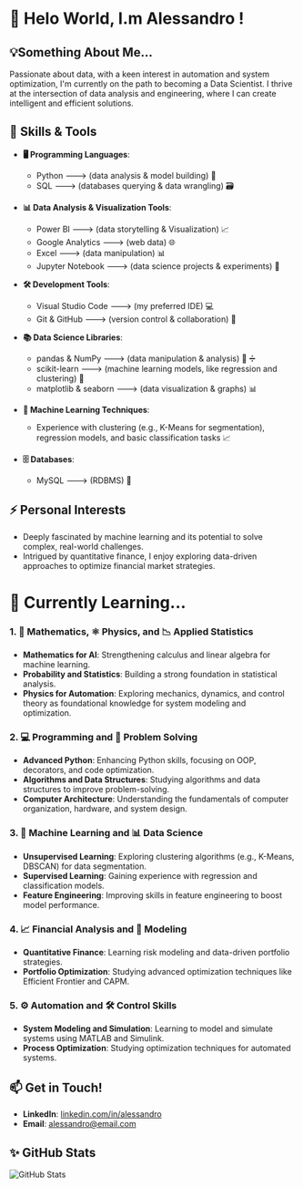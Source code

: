# 👋 Helo World, I.m Alessandro !

## 💡Something About Me...
Passionate about data, with a keen interest in automation and system optimization, I'm currently on the path to becoming a Data Scientist.
I thrive at the intersection of data analysis and engineering, where I can create intelligent and efficient solutions.


## 🔧 Skills & Tools

- **🖥️ Programming Languages**: 
  - Python  --->  (data analysis & model building) 🐍
  - SQL  --->  (databases querying & data wrangling) 🗃️

- **📊 Data Analysis & Visualization Tools**:
  - Power BI  --->  (data storytelling & Visualization) 📈
  - Google Analytics  --->  (web data) 🌐
  - Excel  --->  (data manipulation) 📊
  - Jupyter Notebook  --->  (data science projects & experiments) 📓

- **🛠️ Development Tools**:
  - Visual Studio Code  --->  (my preferred IDE) 💻
  - Git & GitHub  --->  (version control & collaboration) 🌳

- **📚 Data Science Libraries**:
  - pandas & NumPy  --->  (data manipulation & analysis) 🐼 ➗
  - scikit-learn  --->  (machine learning models, like regression and clustering) 🤖
  - matplotlib & seaborn  --->  (data visualization & graphs) 📊

- **🤖 Machine Learning Techniques**:
  - Experience with clustering (e.g., K-Means for segmentation), regression models, and basic classification tasks 📈

- **🗄️ Databases**:
  - MySQL  --->  (RDBMS) 💾


## ⚡ Personal Interests
- Deeply fascinated by machine learning and its potential to solve complex, real-world challenges.
- Intrigued by quantitative finance, I enjoy exploring data-driven approaches to optimize financial market strategies.

  
 # 🌱 Currently Learning...

### 1. 🧮 Mathematics, ⚛️ Physics, and 📉 Applied Statistics
- **Mathematics for AI**: Strengthening calculus and linear algebra for machine learning.
- **Probability and Statistics**: Building a strong foundation in statistical analysis.
- **Physics for Automation**: Exploring mechanics, dynamics, and control theory as foundational knowledge for system modeling and optimization.

### 2. 💻 Programming and 🧠 Problem Solving
- **Advanced Python**: Enhancing Python skills, focusing on OOP, decorators, and code optimization.
- **Algorithms and Data Structures**: Studying algorithms and data structures to improve problem-solving.
- **Computer Architecture**: Understanding the fundamentals of computer organization, hardware, and system design.

### 3. 🤖 Machine Learning and 📊 Data Science
- **Unsupervised Learning**: Exploring clustering algorithms (e.g., K-Means, DBSCAN) for data segmentation.
- **Supervised Learning**: Gaining experience with regression and classification models.
- **Feature Engineering**: Improving skills in feature engineering to boost model performance.

### 4. 📈 Financial Analysis and 💼 Modeling
- **Quantitative Finance**: Learning risk modeling and data-driven portfolio strategies.
- **Portfolio Optimization**: Studying advanced optimization techniques like Efficient Frontier and CAPM.

### 5. ⚙️ Automation and 🛠️ Control Skills
- **System Modeling and Simulation**: Learning to model and simulate systems using MATLAB and Simulink.
- **Process Optimization**: Studying optimization techniques for automated systems.


## 📫 Get in Touch!
- **LinkedIn**: [linkedin.com/in/alessandro](www.linkedin.com/in/alessandro-merenda-499586332)
- **Email**: [alessandro@email.com](alessandromerenda33@gmail.com)


## ✨ GitHub Stats
![GitHub Stats](https://github-readme-stats.vercel.app/api?username=AlessandroMerenda&show_icons=true&theme=radical)
